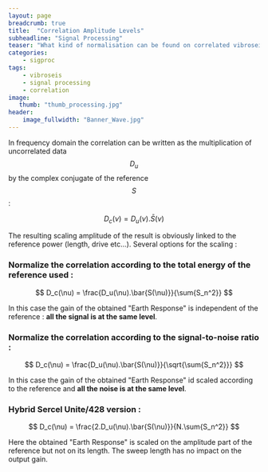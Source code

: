 ```yaml
---
layout: page
breadcrumb: true
title:  "Correlation Amplitude Levels"
subheadline: "Signal Processing"
teaser: "What kind of normalisation can be found on correlated vibroseis data"
categories:
    - sigproc
tags:
    - vibroseis
    - signal processing
    - correlation
image:
   thumb: "thumb_processing.jpg"
header:
    image_fullwidth: "Banner_Wave.jpg"
---
```



In frequency domain the correlation can be written as the multiplication of uncorrelated data $$D_u$$ by the complex conjugate of the reference $$S$$ :

$$
D_c(\nu)=‎ D_u(\nu).\bar{S}(\nu)
$$

The resulting scaling amplitude of the result is obviously linked to the reference power (length, drive etc...).
Several options for the scaling :


### Normalize the correlation according to the total energy of the reference used : 

$$
D_c(\nu) = \frac{D_u(\nu).\bar{S(\nu)}}{\sum{S_n^2}}
$$

In this case the gain of the obtained "Earth Response" is independent of the reference : **all the signal is at the same level**.

### Normalize the correlation according to the signal-to-noise ratio :

$$
D_c(\nu) = \frac{D_u(\nu).\bar{S(\nu)}}{\sqrt{\sum{S_n^2}}}
$$

In this case the gain of the obtained "Earth Response" id scaled according to the reference and **all the noise is at the same level**.

### Hybrid Sercel Unite/428 version :

$$
D_c(\nu) = \frac{2.D_u(\nu).\bar{S(\nu)}}{N.\sum{S_n^2}}
$$

Here the obtained "Earth Response" is scaled on the amplitude part of the reference but not on its length. The sweep length has no impact on the output gain.
 
	